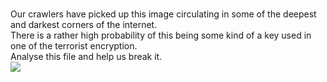 <br>Our crawlers have picked up this image circulating in some of the deepest and darkest corners of the internet.<br>
There is a rather high probability of this being some kind of a key used in one of the terrorist encryption.<br>
Analyse this file and help us break it.<br>
<img src='images/circulatingpic.jpg' border='0' />
<br>